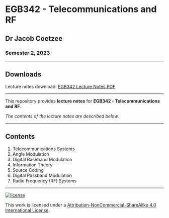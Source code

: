 # EGB342 - Telecommunications and RF

## Dr Jacob Coetzee

### Semester 2, 2023

---

## Downloads

Lecture notes download: [EGB342 Lecture Notes PDF](https://www.github.com/Tarang74/EGB342/raw/main/EGB342%20Lecture%20Notes.pdf)

---

This repository provides **lecture notes** for **EGB342 - Telecommunications and RF**.

*The contents of the lecture notes are described below.*

---

## Contents

1. Telecommunications Systems
2. Angle Modulation
3. Digital Baseband Modulation
4. Information Theory
5. Source Coding
6. Digital Passband Modulation
7. Radio Frequency (RF) Systems

---

[![license](https://forthebadge.com/images/badges/cc-nc-sa.svg)](http://creativecommons.org/licenses/by-nc-sa/4.0/)

This work is licensed under a [Attribution-NonCommercial-ShareAlike 4.0 International License](http://creativecommons.org/licenses/by-nc-sa/4.0/).
